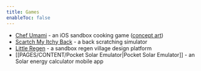 ```yaml
---
title: Games
enableToc: false
---
```


- [Chef Umami](https://apps.apple.com/us/app/chef-umami/id1230818349) - an iOS sandbox cooking game ([concept art](https://www.behance.net/gallery/61841231/Chef-Umami))
- [Scartch My Itchy Back](https://play.google.com/store/apps/details?id=com.animatedreality.scratchmaback&hl=en_US&gl=US&pli=1) - a back scratching simulator
- [Little Regen](https://syntonikka.itch.io/little-regen) - a sandbox regen village design platform
- [[PAGES/CONTENT/Pocket Solar Emulator|Pocket Solar Emulator]] - an Solar energy calculator mobile app